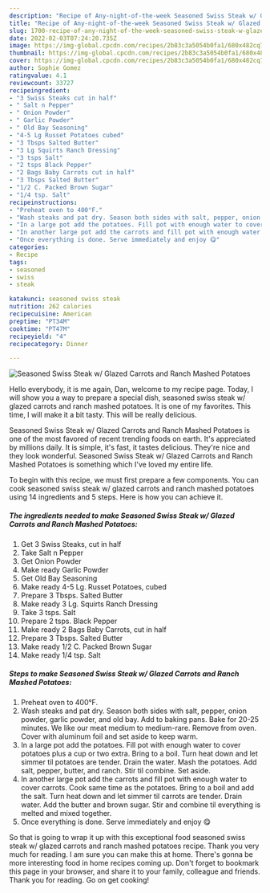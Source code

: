 ```yaml
---
description: "Recipe of Any-night-of-the-week Seasoned Swiss Steak w/ Glazed Carrots and Ranch Mashed Potatoes"
title: "Recipe of Any-night-of-the-week Seasoned Swiss Steak w/ Glazed Carrots and Ranch Mashed Potatoes"
slug: 1700-recipe-of-any-night-of-the-week-seasoned-swiss-steak-w-glazed-carrots-and-ranch-mashed-potatoes
date: 2022-02-03T07:24:20.735Z
image: https://img-global.cpcdn.com/recipes/2b83c3a5054b0fa1/680x482cq70/seasoned-swiss-steak-w-glazed-carrots-and-ranch-mashed-potatoes-recipe-main-photo.jpg
thumbnail: https://img-global.cpcdn.com/recipes/2b83c3a5054b0fa1/680x482cq70/seasoned-swiss-steak-w-glazed-carrots-and-ranch-mashed-potatoes-recipe-main-photo.jpg
cover: https://img-global.cpcdn.com/recipes/2b83c3a5054b0fa1/680x482cq70/seasoned-swiss-steak-w-glazed-carrots-and-ranch-mashed-potatoes-recipe-main-photo.jpg
author: Sophie Gomez
ratingvalue: 4.1
reviewcount: 33727
recipeingredient:
- "3 Swiss Steaks cut in half"
- " Salt n Pepper"
- " Onion Powder"
- " Garlic Powder"
- " Old Bay Seasoning"
- "4-5 Lg Russet Potatoes cubed"
- "3 Tbsps Salted Butter"
- "3 Lg Squirts Ranch Dressing"
- "3 tsps Salt"
- "2 tsps Black Pepper"
- "2 Bags Baby Carrots cut in half"
- "3 Tbsps Salted Butter"
- "1/2 C. Packed Brown Sugar"
- "1/4 tsp. Salt"
recipeinstructions:
- "Preheat oven to 400°F."
- "Wash steaks and pat dry. Season both sides with salt, pepper, onion powder, garlic powder, and old bay. Add to baking pans. Bake for 20-25 minutes. We like our meat medium to medium-rare. Remove from oven. Cover with aluminum foil and set aside to keep warm."
- "In a large pot add the potatoes. Fill pot with enough water to cover potatoes plus a cup or two extra. Bring to a boil. Turn heat down and let simmer til potatoes are tender. Drain the water. Mash the potatoes. Add salt, pepper, butter, and ranch. Stir til combine. Set aside."
- "In another large pot add the carrots and fill pot with enough water to cover carrots. Cook same time as the potatoes. Bring to a boil and add the salt. Turn heat down and let simmer til carrots are tender. Drain water. Add the butter and brown sugar. Stir and combine til everything is melted and mixed together."
- "Once everything is done. Serve immediately and enjoy 😋"
categories:
- Recipe
tags:
- seasoned
- swiss
- steak

katakunci: seasoned swiss steak 
nutrition: 262 calories
recipecuisine: American
preptime: "PT34M"
cooktime: "PT47M"
recipeyield: "4"
recipecategory: Dinner

---
```



![Seasoned Swiss Steak w/ Glazed Carrots and Ranch Mashed Potatoes](https://img-global.cpcdn.com/recipes/2b83c3a5054b0fa1/680x482cq70/seasoned-swiss-steak-w-glazed-carrots-and-ranch-mashed-potatoes-recipe-main-photo.jpg)

Hello everybody, it is me again, Dan, welcome to my recipe page. Today, I will show you a way to prepare a special dish, seasoned swiss steak w/ glazed carrots and ranch mashed potatoes. It is one of my favorites. This time, I will make it a bit tasty. This will be really delicious.



Seasoned Swiss Steak w/ Glazed Carrots and Ranch Mashed Potatoes is one of the most favored of recent trending foods on earth. It's appreciated by millions daily. It is simple, it's fast, it tastes delicious. They're nice and they look wonderful. Seasoned Swiss Steak w/ Glazed Carrots and Ranch Mashed Potatoes is something which I've loved my entire life.


To begin with this recipe, we must first prepare a few components. You can cook seasoned swiss steak w/ glazed carrots and ranch mashed potatoes using 14 ingredients and 5 steps. Here is how you can achieve it.

<!--inarticleads1-->

##### The ingredients needed to make Seasoned Swiss Steak w/ Glazed Carrots and Ranch Mashed Potatoes:

1. Get 3 Swiss Steaks, cut in half
1. Take  Salt n Pepper
1. Get  Onion Powder
1. Make ready  Garlic Powder
1. Get  Old Bay Seasoning
1. Make ready 4-5 Lg. Russet Potatoes, cubed
1. Prepare 3 Tbsps. Salted Butter
1. Make ready 3 Lg. Squirts Ranch Dressing
1. Take 3 tsps. Salt
1. Prepare 2 tsps. Black Pepper
1. Make ready 2 Bags Baby Carrots, cut in half
1. Prepare 3 Tbsps. Salted Butter
1. Make ready 1/2 C. Packed Brown Sugar
1. Make ready 1/4 tsp. Salt




<!--inarticleads2-->

##### Steps to make Seasoned Swiss Steak w/ Glazed Carrots and Ranch Mashed Potatoes:

1. Preheat oven to 400°F.
1. Wash steaks and pat dry. Season both sides with salt, pepper, onion powder, garlic powder, and old bay. Add to baking pans. Bake for 20-25 minutes. We like our meat medium to medium-rare. Remove from oven. Cover with aluminum foil and set aside to keep warm.
1. In a large pot add the potatoes. Fill pot with enough water to cover potatoes plus a cup or two extra. Bring to a boil. Turn heat down and let simmer til potatoes are tender. Drain the water. Mash the potatoes. Add salt, pepper, butter, and ranch. Stir til combine. Set aside.
1. In another large pot add the carrots and fill pot with enough water to cover carrots. Cook same time as the potatoes. Bring to a boil and add the salt. Turn heat down and let simmer til carrots are tender. Drain water. Add the butter and brown sugar. Stir and combine til everything is melted and mixed together.
1. Once everything is done. Serve immediately and enjoy 😋




So that is going to wrap it up with this exceptional food seasoned swiss steak w/ glazed carrots and ranch mashed potatoes recipe. Thank you very much for reading. I am sure you can make this at home. There's gonna be more interesting food in home recipes coming up. Don't forget to bookmark this page in your browser, and share it to your family, colleague and friends. Thank you for reading. Go on get cooking!
